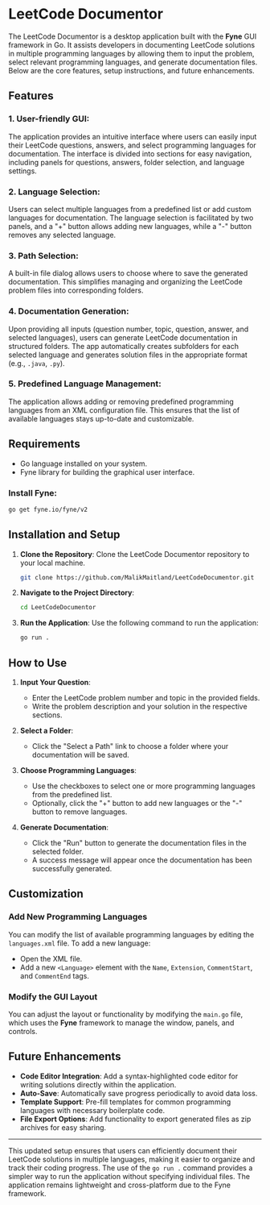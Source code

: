 # LeetCode Documentor

The LeetCode Documentor is a desktop application built with the **Fyne** GUI framework in Go. It assists developers in documenting LeetCode solutions in multiple programming languages by allowing them to input the problem, select relevant programming languages, and generate documentation files. Below are the core features, setup instructions, and future enhancements.

## Features

### 1. **User-friendly GUI**: 
   The application provides an intuitive interface where users can easily input their LeetCode questions, answers, and select programming languages for documentation. The interface is divided into sections for easy navigation, including panels for questions, answers, folder selection, and language settings.

### 2. **Language Selection**:
   Users can select multiple languages from a predefined list or add custom languages for documentation. The language selection is facilitated by two panels, and a "+" button allows adding new languages, while a "-" button removes any selected language.

### 3. **Path Selection**:
   A built-in file dialog allows users to choose where to save the generated documentation. This simplifies managing and organizing the LeetCode problem files into corresponding folders.

### 4. **Documentation Generation**:
   Upon providing all inputs (question number, topic, question, answer, and selected languages), users can generate LeetCode documentation in structured folders. The app automatically creates subfolders for each selected language and generates solution files in the appropriate format (e.g., `.java`, `.py`).

### 5. **Predefined Language Management**:
   The application allows adding or removing predefined programming languages from an XML configuration file. This ensures that the list of available languages stays up-to-date and customizable.

## Requirements

- Go language installed on your system.
- Fyne library for building the graphical user interface.

### Install Fyne:

```bash
go get fyne.io/fyne/v2
```

## Installation and Setup

1. **Clone the Repository**:
   Clone the LeetCode Documentor repository to your local machine.
   
   ```bash
   git clone https://github.com/MalikMaitland/LeetCodeDocumentor.git
   ```

2. **Navigate to the Project Directory**:
   ```bash
   cd LeetCodeDocumentor
   ```

3. **Run the Application**:
   Use the following command to run the application:

   ```bash
   go run .
   ```

## How to Use

1. **Input Your Question**: 
   - Enter the LeetCode problem number and topic in the provided fields.
   - Write the problem description and your solution in the respective sections.

2. **Select a Folder**: 
   - Click the "Select a Path" link to choose a folder where your documentation will be saved.

3. **Choose Programming Languages**: 
   - Use the checkboxes to select one or more programming languages from the predefined list.
   - Optionally, click the "+" button to add new languages or the "-" button to remove languages.

4. **Generate Documentation**:
   - Click the "Run" button to generate the documentation files in the selected folder.
   - A success message will appear once the documentation has been successfully generated.

## Customization

### Add New Programming Languages
You can modify the list of available programming languages by editing the `languages.xml` file. To add a new language:
- Open the XML file.
- Add a new `<Language>` element with the `Name`, `Extension`, `CommentStart`, and `CommentEnd` tags.

### Modify the GUI Layout
You can adjust the layout or functionality by modifying the `main.go` file, which uses the **Fyne** framework to manage the window, panels, and controls.

## Future Enhancements

- **Code Editor Integration**: Add a syntax-highlighted code editor for writing solutions directly within the application.
- **Auto-Save**: Automatically save progress periodically to avoid data loss.
- **Template Support**: Pre-fill templates for common programming languages with necessary boilerplate code.
- **File Export Options**: Add functionality to export generated files as zip archives for easy sharing.

---

This updated setup ensures that users can efficiently document their LeetCode solutions in multiple languages, making it easier to organize and track their coding progress. The use of the `go run .` command provides a simpler way to run the application without specifying individual files. The application remains lightweight and cross-platform due to the Fyne framework.
